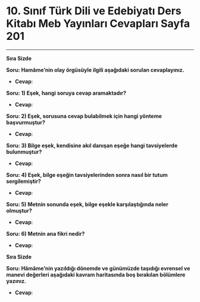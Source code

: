 # 10. Sınıf Türk Dili ve Edebiyatı Ders Kitabı Meb Yayınları Cevapları Sayfa 201

---

**Sıra Sizde**

**Soru: Hamâme’nin olay örgüsüyle ilgili aşağıdaki sorulan cevaplayınız.**

-   **Cevap**:

**Soru: 1) Eşek, hangi soruya cevap aramaktadır?**

-   **Cevap**:

**Soru: 2) Eşek, sorusuna cevap bulabilmek için hangi yönteme başvurmuştur?**

-   **Cevap**:

**Soru: 3) Bilge eşek, kendisine akıl danışan eşeğe hangi tavsiyelerde bulunmuştur?**

-   **Cevap**:

**Soru: 4) Eşek, bilge eşeğin tavsiyelerinden sonra nasıl bir tutum sergilemiştir?**

-   **Cevap**:

**Soru: 5) Metnin sonunda eşek, bilge eşekle karşılaştığında neler olmuştur?**

-   **Cevap**:

**Soru: 6) Metnin ana fikri nedir?**

-   **Cevap**:

**Sıra Sizde**

**Soru: Hâmâme’nin yazıldığı dönemde ve günümüzde taşıdığı evrensel ve manevi değerleri aşağıdaki kavram haritasında boş bırakılan bölümlere yazınız.**

-   **Cevap**: